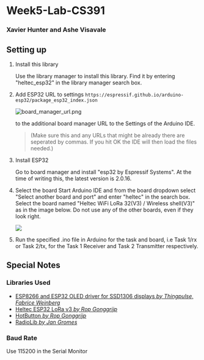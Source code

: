 # Week5-Lab-CS391

### Xavier Hunter and Ashe Visavale

## Setting up

1. Install this library
   
   Use the library manager to install this library. Find it by entering "heltec_esp32" in the library manager search box.

2. Add ESP32 URL to settings
   ```https://espressif.github.io/arduino-esp32/package_esp32_index.json```

   ![board_manager_url.png](https://github.com/ropg/heltec_esp32_lora_v3/blob/main/images/board_manager_url.png?raw=true)
   
   to the additional board manager URL to the Settings of the Arduino IDE.

	>(Make sure this and any URLs that might be already there are seperated by commas. If you hit OK the IDE will then load the files needed.)

3. Install ESP32
   
   Go to board manager and install "esp32 by Espressif Systems". At the time of writing this, the latest version is 2.0.16.
   
4. Select the board
   Start Arduino IDE and from the board dropdown select "Select another board and port" and enter "heltec" in the search box. Select the board named "Heltec WiFi LoRa 32(V3) / Wireless shell(V3)" as in the image below. Do not use any of the other boards, even if they look right.

   [![](https://github.com/ropg/heltec_esp32_lora_v3/raw/main/images/select_board.png)](https://github.com/ropg/heltec_esp32_lora_v3/blob/main/images/select_board.png)
5. Run the specified .ino file in Arduino for the task and board, i.e Task 1/rx or Task 2/tx, for the Task 1 Receiver and Task 2 Transmitter respectively.

## Special Notes

### Libraries Used

- [ESP8266 and ESP32 OLED driver for SSD1306 displays *by Thingpulse, Fabrice Weinberg*](https://github.com/ThingPulse/esp8266-oled-ssd1306)
- [Heltec ESP32 LoRa v3 *by Rop Gonggrijp*](https://github.com/ropg/Heltec_ESP32_LoRa_v3)
- [HotButton *by Rop Gonggrijp*](https://github.com/ropg/HotButton)
- [RadioLib *by Jan Gromes*](https://github.com/jgromes/RadioLib)

### Baud Rate

Use 115200 in the Serial Monitor

